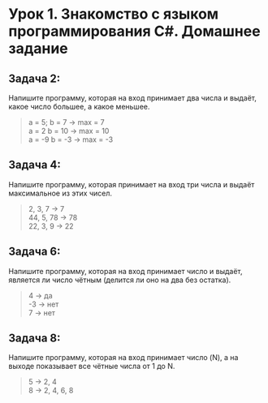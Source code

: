 # Урок 1. Знакомство с языком программирования С#. Домашнее задание

## Задача 2:
Напишите программу, которая на вход принимает два числа и выдаёт, какое число большее, а какое меньшее.

>a = 5; b = 7 -> max = 7  
>a = 2 b = 10 -> max = 10  
>a = -9 b = -3 -> max = -3

## Задача 4:
Напишите программу, которая принимает на вход три числа и выдаёт максимальное из этих чисел.

>2, 3, 7 -> 7  
>44, 5, 78 -> 78  
>22, 3, 9 -> 22

## Задача 6:
Напишите программу, которая на вход принимает число и выдаёт, является ли число чётным (делится ли оно на два без остатка).

>4 -> да  
>-3 -> нет  
>7 -> нет

## Задача 8:
Напишите программу, которая на вход принимает число (N), а на выходе показывает все чётные числа от 1 до N.

>5 -> 2, 4  
>8 -> 2, 4, 6, 8